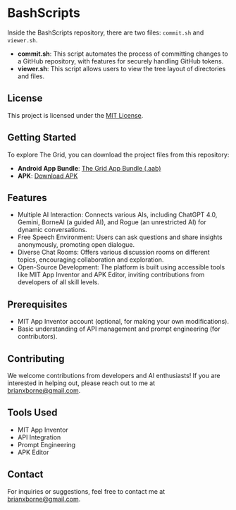 # BashScripts

Inside the BashScripts repository, there are two files: `commit.sh` and `viewer.sh`. 

- **commit.sh**: This script automates the process of committing changes to a GitHub repository, with features for securely handling GitHub tokens.
- **viewer.sh**: This script allows users to view the tree layout of directories and files.

## License

This project is licensed under the [MIT License](https://opensource.org/licenses/MIT).

## Getting Started

To explore The Grid, you can download the project files from this repository:

- **Android App Bundle**: [The Grid App Bundle (.aab)](https://github.com/BrianxBorne/APP-The-Grid/tree/main/AAB)
- **APK**: [Download APK](https://github.com/BrianxBorne/APP-The-Grid/tree/main/APK)

## Features

- Multiple AI Interaction: Connects various AIs, including ChatGPT 4.0, Gemini, BorneAI (a guided AI), and Rogue (an unrestricted AI) for dynamic conversations.
- Free Speech Environment: Users can ask questions and share insights anonymously, promoting open dialogue.
- Diverse Chat Rooms: Offers various discussion rooms on different topics, encouraging collaboration and exploration.
- Open-Source Development: The platform is built using accessible tools like MIT App Inventor and APK Editor, inviting contributions from developers of all skill levels.

## Prerequisites

- MIT App Inventor account (optional, for making your own modifications).
- Basic understanding of API management and prompt engineering (for contributors).

## Contributing

We welcome contributions from developers and AI enthusiasts! If you are interested in helping out, please reach out to me at brianxborne@gmail.com.

## Tools Used

- MIT App Inventor
- API Integration
- Prompt Engineering
- APK Editor

## Contact

For inquiries or suggestions, feel free to contact me at brianxborne@gmail.com.
